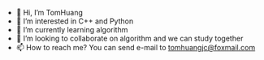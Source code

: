 - 👋 Hi, I’m TomHuang
- 👀 I’m interested in C++ and Python
- 🌱 I’m currently learning algorithm
- 💞️ I’m looking to collaborate on algorithm and we can study together
- 📫 How to reach me? You can send e-mail to tomhuangjc@foxmail.com

<!---
YLTom/YLTom is a ✨ special ✨ repository because its `README.md` (this file) appears on your GitHub profile.
You can click the Preview link to take a look at your changes.
--->
